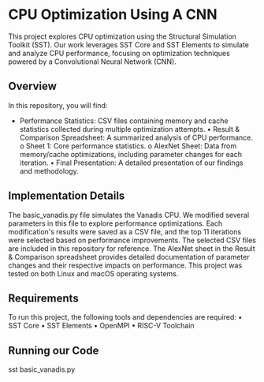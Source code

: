 # CPU Optimization Using A CNN
This project explores CPU optimization using the Structural Simulation Toolkit (SST). Our work leverages SST Core and SST Elements to simulate and analyze CPU performance, focusing on optimization techniques powered by a Convolutional Neural Network (CNN).

## Overview
In this repository, you will find:
- Performance Statistics: CSV files containing memory and cache statistics collected during multiple optimization attempts.
•	Result & Comparison Spreadsheet: A summarized analysis of CPU performance.
    o	Sheet 1: Core performance statistics.
    o	AlexNet Sheet: Data from memory/cache optimizations, including parameter changes for each iteration.
•	Final Presentation: A detailed presentation of our findings and methodology.

## Implementation Details
The basic_vanadis.py file simulates the Vanadis CPU. We modified several parameters in this file to explore performance optimizations. Each modification's results were saved as a CSV file, and the top 11 iterations were selected based on performance improvements. The selected CSV files are included in this repository for reference.
The AlexNet sheet in the Result & Comparison spreadsheet provides detailed documentation of parameter changes and their respective impacts on performance.
This project was tested on both Linux and macOS operating systems.

## Requirements
To run this project, the following tools and dependencies are required:
•	SST Core
•	SST Elements
•	OpenMPI
•	RISC-V Toolchain
 
## Running our Code
sst basic_vanadis.py


